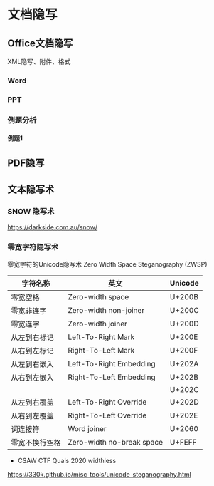 # 文档隐写

## Office文档隐写

XML隐写、附件、格式

### Word

### PPT

### 例题分析

#### 例题1

## PDF隐写

## 文本隐写术

### SNOW 隐写术

<https://darkside.com.au/snow/>

### 零宽字符隐写术

零宽字符的Unicode隐写术 Zero Width Space Steganography (ZWSP)

|字符名称|英文|Unicode|
|--|--|--|
|零宽空格|Zero-width space|U+200B|
|零宽非连字|Zero-width non-joiner|U+200C|
|零宽连字|Zero-width joiner|U+200D|
|从左到右标记|Left-To-Right Mark|U+200E|
|从右到左标记|Right-To-Left Mark|U+200F|
|从左到右嵌入|Left-To-Right Embedding|U+202A|
|从右到左嵌入|Right-To-Left Embedding|U+202B|
|||U+202C|
|从左到右覆盖|Left-To-Right Override|U+202D|
|从右到左覆盖|Right-To-Left Override|U+202E|
|词连接符|Word joiner|U+2060|
|零宽不换行空格|Zero-width no-break space|U+FEFF|

- CSAW CTF Quals 2020 widthless

<https://330k.github.io/misc_tools/unicode_steganography.html>
